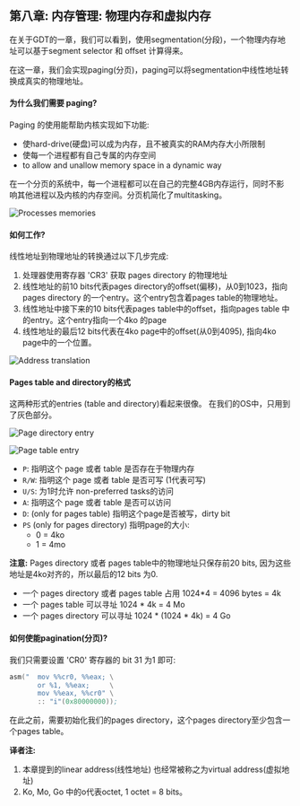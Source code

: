 ## 第八章: 内存管理: 物理内存和虚拟内存

在关于GDT的一章，我们可以看到，使用segmentation(分段)，一个物理内存地址可以基于segment selector 和 offset 计算得来。

在这一章，我们会实现paging(分页)，paging可以将segmentation中线性地址转换成真实的物理地址。

#### 为什么我们需要 paging?

Paging 的使用能帮助内核实现如下功能:

* 使hard-drive(硬盘)可以成为内存，且不被真实的RAM内存大小所限制
* 使每一个进程都有自己专属的内存空间
* to allow and unallow memory space in a dynamic way


在一个分页的系统中，每一个进程都可以在自己的完整4GB内存运行，同时不影响其他进程以及内核的内存空间。分页机简化了multitasking。

![Processes memories](https://raw.githubusercontent.com/SamyPesse/How-to-Make-a-Computer-Operating-System/master/Chapter-8/processes.png)

#### 如何工作?

线性地址到物理地址的转换通过以下几步完成:

1. 处理器使用寄存器 'CR3' 获取 pages directory 的物理地址
2. 线性地址的前10 bits代表pages directory的offset(偏移)，从0到1023，指向pages directory 的一个entry。这个entry包含着pages table的物理地址。
3. 线性地址中接下来的10 bits代表pages table中的offset，指向pages table 中的entry。这个entry指向一个4ko 的page
4. 线性地址的最后12 bits代表在4ko page中的offset(从0到4095), 指向4ko page中的一个位置。

![Address translation](https://raw.githubusercontent.com/SamyPesse/How-to-Make-a-Computer-Operating-System/master/Chapter-8/paging_memory.png)

#### Pages table and directory的格式

这两种形式的entries (table and directory)看起来很像。 在我们的OS中，只用到了灰色部分。

![Page directory entry](https://raw.githubusercontent.com/SamyPesse/How-to-Make-a-Computer-Operating-System/master/Chapter-8/page_directory_entry.png)

![Page table entry](https://raw.githubusercontent.com/SamyPesse/How-to-Make-a-Computer-Operating-System/master/Chapter-8/page_table_entry.png)

* `P`: 指明这个 page 或者 table 是否存在于物理内存
* `R/W`: 指明这个 page 或者 table 是否可写 (1代表可写)
* `U/S`: 为1时允许 non-preferred tasks的访问
* `A`: 指明这个 page 或者 table 是否可以访问
* `D`: (only for pages table) 指明这个page是否被写，dirty bit
* `PS` (only for pages directory) 指明page的大小:
    * 0 = 4ko
    * 1 = 4mo

**注意:** Pages directory 或者 pages table中的物理地址只保存前20 bits, 因为这些地址是4ko对齐的，所以最后的12 bits 为0.
* 一个 pages directory 或者 pages table 占用 1024*4 = 4096 bytes = 4k
* 一个 pages table 可以寻址 1024 * 4k = 4 Mo
* 一个 pages directory 可以寻址 1024 * (1024 * 4k) = 4 Go

#### 如何使能pagination(分页)?

我们只需要设置 'CR0' 寄存器的 bit 31 为1 即可:

```asm
asm("  mov %%cr0, %%eax; \
       or %1, %%eax;     \
       mov %%eax, %%cr0" \
       :: "i"(0x80000000));
```

在此之前，需要初始化我们的pages directory，这个pages directory至少包含一个pages table。

**译者注:**

1. 本章提到的linear address(线性地址) 也经常被称之为virtual address(虚拟地址)
2. Ko, Mo, Go 中的o代表octet, 1 octet = 8 bits。

